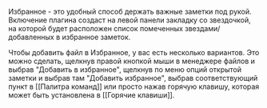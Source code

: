 Избранное - это удобный способ держать важные заметки под рукой. Включение плагина создаст на левой панели закладку со звездочкой, на которой будет расположен список помеченных звездами/добавленных в избранное заметок. 

Чтобы добавить файл в Избранное, у вас есть несколько вариантов. Это можно сделать, щелкнув правой кнопкой мыши в менеджере файлов и выбрав "Добавить в избранное", щелкнув по меню опций открытой заметки и выбрав там "Добавить избранное", выбрав соответствующий пункт в [[Палитра команд]] или просто нажав горячую клавишу, которая может быть установлена в [[Горячие клавиши]].